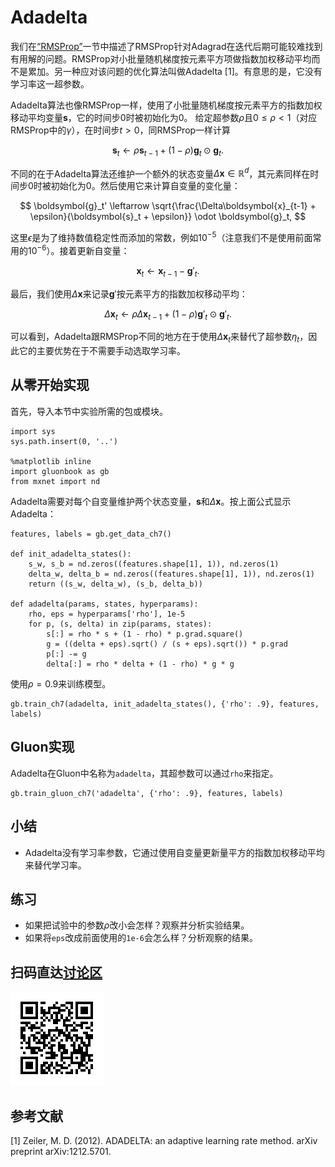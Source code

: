 # Adadelta

我们在[“RMSProp”](rmsprop.md)一节中描述了RMSProp针对Adagrad在迭代后期可能较难找到有用解的问题。RMSProp对小批量随机梯度按元素平方项做指数加权移动平均而不是累加。另一种应对该问题的优化算法叫做Adadelta [1]。有意思的是，它没有学习率这一超参数。

Adadelta算法也像RMSProp一样，使用了小批量随机梯度按元素平方的指数加权移动平均变量$\boldsymbol{s}$，它的时间步0时被初始化为0。
给定超参数$\rho$且$0 \leq \rho < 1$（对应RMSProp中的$\gamma$），在时间步$t>0$，同RMSProp一样计算

$$\boldsymbol{s}_t \leftarrow \rho \boldsymbol{s}_{t-1} + (1 - \rho) \boldsymbol{g}_t \odot \boldsymbol{g}_t. $$

不同的在于Adadelta算法还维护一个额外的状态变量$\Delta\boldsymbol{x}\in\mathbb{R}^d$，其元素同样在时间步0时被初始化为0。然后使用它来计算自变量的变化量：

$$ \boldsymbol{g}_t' \leftarrow \sqrt{\frac{\Delta\boldsymbol{x}_{t-1} + \epsilon}{\boldsymbol{s}_t + \epsilon}}   \odot \boldsymbol{g}_t, $$

这里$\epsilon$是为了维持数值稳定性而添加的常数，例如$10^{-5}$（注意我们不是使用前面常用的$10^{-6}$）。接着更新自变量：

$$\boldsymbol{x}_t \leftarrow \boldsymbol{x}_{t-1} - \boldsymbol{g}'_t. $$

最后，我们使用$\Delta\boldsymbol{x}$来记录$\boldsymbol{g}'$按元素平方的指数加权移动平均：

$$\Delta\boldsymbol{x}_t \leftarrow \rho \Delta\boldsymbol{x}_{t-1} + (1 - \rho) \boldsymbol{g}'_t \odot \boldsymbol{g}'_t. $$

可以看到，Adadelta跟RMSProp不同的地方在于使用$\Delta\boldsymbol{x}_t$来替代了超参数$\eta_t$，因此它的主要优势在于不需要手动选取学习率。


## 从零开始实现

首先，导入本节中实验所需的包或模块。

```{.python .input  n=1}
import sys
sys.path.insert(0, '..')

%matplotlib inline
import gluonbook as gb
from mxnet import nd
```

Adadelta需要对每个自变量维护两个状态变量，$\boldsymbol{s}$和$\Delta\boldsymbol{x}$。按上面公式显示Adadelta：

```{.python .input  n=11}
features, labels = gb.get_data_ch7()

def init_adadelta_states():
    s_w, s_b = nd.zeros((features.shape[1], 1)), nd.zeros(1)
    delta_w, delta_b = nd.zeros((features.shape[1], 1)), nd.zeros(1)
    return ((s_w, delta_w), (s_b, delta_b))

def adadelta(params, states, hyperparams):
    rho, eps = hyperparams['rho'], 1e-5
    for p, (s, delta) in zip(params, states):
        s[:] = rho * s + (1 - rho) * p.grad.square()
        g = ((delta + eps).sqrt() / (s + eps).sqrt()) * p.grad
        p[:] -= g
        delta[:] = rho * delta + (1 - rho) * g * g        
```

使用$\rho=0.9$来训练模型。

```{.python .input  n=12}
gb.train_ch7(adadelta, init_adadelta_states(), {'rho': .9}, features, labels)
```

## Gluon实现

Adadelta在Gluon中名称为`adadelta`，其超参数可以通过`rho`来指定。

```{.python .input  n=9}
gb.train_gluon_ch7('adadelta', {'rho': .9}, features, labels)
```

## 小结

* Adadelta没有学习率参数，它通过使用自变量更新量平方的指数加权移动平均来替代学习率。

## 练习

* 如果把试验中的参数$\rho$改小会怎样？观察并分析实验结果。
* 如果将`eps`改成前面使用的`1e-6`会怎么样？分析观察的结果。

## 扫码直达[讨论区](https://discuss.gluon.ai/t/topic/2277)

![](../img/qr_adadelta.svg)

## 参考文献

[1] Zeiler, M. D. (2012). ADADELTA: an adaptive learning rate method. arXiv preprint arXiv:1212.5701.
